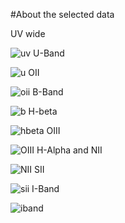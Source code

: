 #About the selected data

UV wide

![uv](https://raw.githubusercontent.com/LaurethTeX/Clustering/master/f225w-uvwide.jpg)
U-Band

![u](https://raw.githubusercontent.com/LaurethTeX/Clustering/master/f336w-uband.jpg)
OII

![oii](https://raw.githubusercontent.com/LaurethTeX/Clustering/master/f373n-oii.jpg)
B-Band

![b](https://raw.githubusercontent.com/LaurethTeX/Clustering/master/f438w-bband.jpg)
H-beta

![hbeta](https://raw.githubusercontent.com/LaurethTeX/Clustering/master/f487n-hbeta.jpg)
OIII

![OIII](https://raw.githubusercontent.com/LaurethTeX/Clustering/master/f502n-oiii.jpg)
H-Alpha and NII

![NII](https://raw.githubusercontent.com/LaurethTeX/Clustering/master/f657n-halpha.jpg)
SII

![sii](https://raw.githubusercontent.com/LaurethTeX/Clustering/master/f673n-sii.jpg)
I-Band

![iband](https://raw.githubusercontent.com/LaurethTeX/Clustering/master/f814w-iband.jpg)
